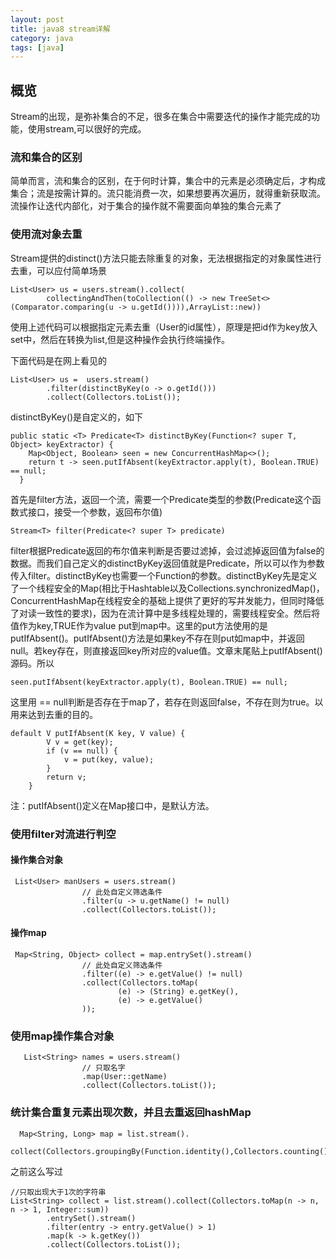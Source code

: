 ```yaml
---
layout: post
title: java8 stream详解
category: java
tags: [java]
---
```




## 概览
Stream的出现，是弥补集合的不足，很多在集合中需要迭代的操作才能完成的功能，使用stream,可以很好的完成。

### 流和集合的区别
简单而言，流和集合的区别，在于何时计算，集合中的元素是必须确定后，才构成集合；流是按需计算的。流只能消费一次，如果想要再次遍历，就得重新获取流。流操作让迭代内部化，对于集合的操作就不需要面向单独的集合元素了

### 使用流对象去重
Stream提供的distinct()方法只能去除重复的对象，无法根据指定的对象属性进行去重，可以应付简单场景
```
List<User> us = users.stream().collect(
        collectingAndThen(toCollection(() -> new TreeSet<>(Comparator.comparing(u -> u.getId()))),ArrayList::new))
```
使用上述代码可以根据指定元素去重（User的id属性），原理是把id作为key放入set中，然后在转换为list,但是这种操作会执行终端操作。

下面代码是在网上看见的
```
List<User> us =  users.stream()
        .filter(distinctByKey(o -> o.getId()))
        .collect(Collectors.toList());
```
distinctByKey()是自定义的，如下
```
public static <T> Predicate<T> distinctByKey(Function<? super T, Object> keyExtractor) {
    Map<Object, Boolean> seen = new ConcurrentHashMap<>();
    return t -> seen.putIfAbsent(keyExtractor.apply(t), Boolean.TRUE) == null;
  }
```
首先是filter方法，返回一个流，需要一个Predicate类型的参数(Predicate这个函数式接口，接受一个参数，返回布尔值)
```
Stream<T> filter(Predicate<? super T> predicate)
```
filter根据Predicate返回的布尔值来判断是否要过滤掉，会过滤掉返回值为false的数据。而我们自己定义的distinctByKey返回值就是Predicate，所以可以作为参数传入filter。distinctByKey也需要一个Function的参数。distinctByKey先是定义了一个线程安全的Map(相比于Hashtable以及Collections.synchronizedMap()，ConcurrentHashMap在线程安全的基础上提供了更好的写并发能力，但同时降低了对读一致性的要求)，因为在流计算中是多线程处理的，需要线程安全。然后将值作为key,TRUE作为value put到map中。这里的put方法使用的是putIfAbsent()。putIfAbsent()方法是如果key不存在则put如map中，并返回null。若key存在，则直接返回key所对应的value值。文章末尾贴上putIfAbsent()源码。所以 
```
seen.putIfAbsent(keyExtractor.apply(t), Boolean.TRUE) == null;

```
这里用 == null判断是否存在于map了，若存在则返回false，不存在则为true。以用来达到去重的目的。

```
default V putIfAbsent(K key, V value) {
        V v = get(key);
        if (v == null) {
            v = put(key, value);
        }
        return v;
    }

```
注：putIfAbsent()定义在Map接口中，是默认方法。


### 使用filter对流进行判空

#### 操作集合对象
```
 List<User> manUsers = users.stream()
                // 此处自定义筛选条件
                .filter(u -> u.getName() != null)
                .collect(Collectors.toList());
```
#### 操作map
```
 Map<String, Object> collect = map.entrySet().stream()
                // 此处自定义筛选条件
                .filter((e) -> e.getValue() != null)
                .collect(Collectors.toMap(
                        (e) -> (String) e.getKey(),
                        (e) -> e.getValue()
                ));
```
### 使用map操作集合对象
```
   List<String> names = users.stream()
                // 只取名字
                .map(User::getName)
                .collect(Collectors.toList());
```
### 统计集合重复元素出现次数，并且去重返回hashMap
```
  Map<String, Long> map = list.stream().
      collect(Collectors.groupingBy(Function.identity(),Collectors.counting()));

```
之前这么写过
```
//只取出现大于1次的字符串
List<String> collect = list.stream().collect(Collectors.toMap(n -> n, n -> 1, Integer::sum))
        .entrySet().stream()
        .filter(entry -> entry.getValue() > 1)
        .map(k -> k.getKey())
        .collect(Collectors.toList());
```

